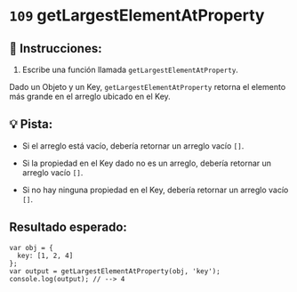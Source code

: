 # `109` getLargestElementAtProperty

## 📝 Instrucciones:

1. Escribe una función llamada `getLargestElementAtProperty`.

Dado un Objeto y un Key, `getLargestElementAtProperty` retorna el elemento más grande en el arreglo ubicado en el Key.

## 💡 Pista:

* Si el arreglo está vacío, debería retornar un arreglo vacío `[]`.

* Si la propiedad en el Key dado no es un arreglo, debería retornar un arreglo vacío `[]`.

* Si no hay ninguna propiedad en el Key, debería retornar un arreglo vacío `[]`.

## Resultado esperado:

```Js
var obj = {
  key: [1, 2, 4]
};
var output = getLargestElementAtProperty(obj, 'key');
console.log(output); // --> 4
```